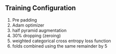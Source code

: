## Training Configuration
1. Pre padding
2. Adam optimizer
3. half pyramid augmentation
4. 30% dropping (zeroing)
5. weighted categorical cross entropy loss function
6. folds combined using the same remainder by 5
